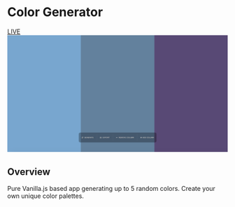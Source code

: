 # Color Generator
<a href="https://igorgoledzinowski.github.io/color-generator/index.html">LIVE</a>
<img src="https://raw.githubusercontent.com/IgorGoledzinowski/color-generator/master/screenshots/screenshot1.png">

## Overview
Pure Vanilla.js based app generating up to 5 random colors. Create your own unique color palettes.
